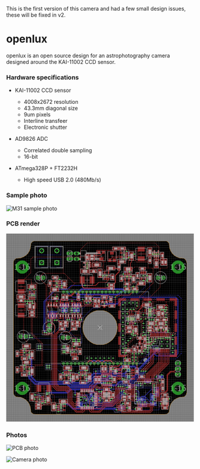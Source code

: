 This is the first version of this camera and had a few small design issues, these will be fixed in v2.

# openlux

openlux is an open source design for an astrophotography camera designed around the KAI-11002 CCD sensor.

### Hardware specifications

* KAI-11002 CCD sensor
  * 4008x2672 resolution
  * 43.3mm diagonal size
  * 9um pixels
  * Interline transfeer
  * Electronic shutter

* AD9826 ADC
  * Correlated double sampling
  * 16-bit

* ATmega328P + FT2232H
  * High speed USB 2.0 (480Mb/s)


### Sample photo

![M31 sample photo](img/sample-m31.png)

### PCB render

![PCB render](img/render.png)

### Photos

![PCB photo](img/pcb.jpg)

![Camera photo](img/cam.jpg)
